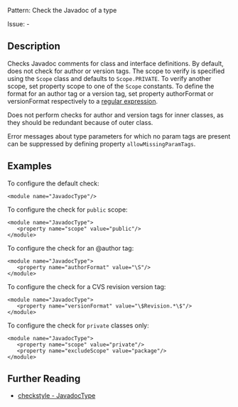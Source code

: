 Pattern: Check the Javadoc of a type

Issue: -

## Description

Checks Javadoc comments for class and interface definitions. By default, does not check for author or version tags. The scope to verify is specified using the `Scope` class and defaults to `Scope.PRIVATE`. To verify another scope, set property scope to one of the `Scope` constants. To define the format for an author tag or a version tag, set property authorFormat or versionFormat respectively to a [ regular expression](https://docs.oracle.com/javase/7/docs/api/java/util/regex/Pattern.html). 

Does not perform checks for author and version tags for inner classes, as they should be redundant because of outer class. 

Error messages about type parameters for which no param tags are present can be suppressed by defining property `allowMissingParamTags`. 

## Examples

To configure the default check: 
    
    
    <module name="JavadocType"/>
            

To configure the check for `public` scope: 
    
    
    <module name="JavadocType">
       <property name="scope" value="public"/>
    </module>
            

To configure the check for an @author tag: 
    
    
    <module name="JavadocType">
       <property name="authorFormat" value="\S"/>
    </module>
            

To configure the check for a CVS revision version tag: 
    
    
    <module name="JavadocType">
       <property name="versionFormat" value="\$Revision.*\$"/>
    </module>
            

To configure the check for `private` classes only: 
    
    
    <module name="JavadocType">
       <property name="scope" value="private"/>
       <property name="excludeScope" value="package"/>
    </module>

## Further Reading

* [checkstyle - JavadocType](http://checkstyle.sourceforge.net/config_javadoc.html#JavadocType)